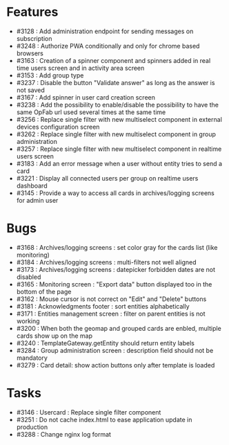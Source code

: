 # Features

* #3128 : Add administration endpoint for sending messages on subscription
* #3248 : Authorize PWA conditionally and only for chrome based browsers
* #3163 : Creation of a spinner component and spinners added in real time users screen and in activity area screen
* #3153 : Add group type
* #3237 : Disable the button "Validate answer" as long as the answer is not saved 
* #3167 : Add spinner in user card creation screen
* #3238 : Add the possibility to enable/disable the possibility to have the same OpFab url used several times at the same time
* #3256 : Replace single filter with new multiselect component in external devices configuration screen
* #3262 : Replace single filter with new multiselect component in group administration
* #3257 : Replace single filter with new multiselect component in realtime users screen
* #3183 : Add an error message when a user without entity tries to send a card
* #3221 : Display all connected users per group on realtime users dashboard
* #3145 : Provide a way to access all cards in archives/logging screens for admin user

# Bugs

* #3168 : Archives/logging screens : set color gray for the cards list (like monitoring)
* #3184 : Archives/logging screens : multi-filters not well aligned
* #3173 : Archives/logging screens : datepicker forbidden dates are not disabled
* #3165 : Monitoring screen : "Export data" button displayed too in the bottom of the page
* #3162 : Mouse cursor is not correct on "Edit" and "Delete" buttons
* #3181 : Acknowledgments footer : sort entities alphabetically
* #3171 : Entities management screen : filter on parent entities is not working
* #3200 : When both the geomap and grouped cards are enbled, multiple cards show up on the map
* #3240 : TemplateGateway.getEntity should return entity labels
* #3284 : Group administration screen : description field should not be mandatory
* #3279 : Card detail: show action buttons only after template is loaded


# Tasks

* #3146 : Usercard : Replace single filter component
* #3251 : Do not cache index.html to ease application update in production
* #3288 : Change nginx log format

